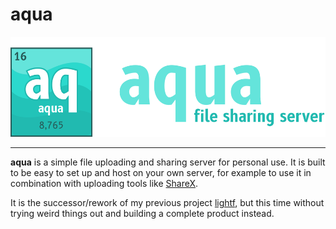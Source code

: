 # aqua

<img src="./.github/assets/aqua_banner.png" height="160" />

---

**aqua** is a simple file uploading and sharing server for personal use. It is built to be easy to set up and host on your own server, for example to use it in combination with
uploading tools like [ShareX](https://getsharex.com/).

It is the successor/rework of my previous project [lightf](https://github.com/Superioz/lightf), but this time without trying weird things out and building a complete product instead.
